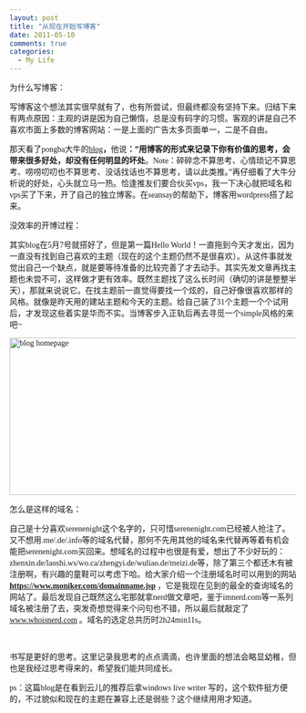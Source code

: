 ```yaml
---
layout: post
title: "从现在开始写博客"
date: 2011-05-10
comments: true
categories:
  - My Life
---
```

<span style="font-family: 微软雅黑;">为什么写博客</span><span style="font-family: 微软雅黑;">：</span>

<span style="font-family: 微软雅黑;">写博客这个想法其实很早就有了，也有所尝试，但最终都没有坚持下来。归结下来有两点原因：主观的讲是因为自己懒惰，总是没有码字的习惯。客观的讲是自己不喜欢市面上多数的博客网站：一是上面的广告太多页面单一，二是不自由。</span>

<span style="font-family: 微软雅黑;">那天看了pongba大牛的<a href="http://mindhacks.cn/2009/02/15/why-you-should-start-blogging-now/">blog</a><strong>，</strong>他说<strong>：”用博客的形式来记录下你有价值的思考，会带来很多好处，却没有任何明显的坏处</strong>。Note：碎碎念不算思考、心情琐记不算思考、唠唠叨叨也不算思考、没话找话也不算思考，请以此类推。”再仔细看了大牛分析说的好处，心头就立马一热。恰逢推友们要合伙买vps，我一下决心就把域名和vps买了下来，开了自己的独立博客。在seansay的帮助下，博客用wordpress搭了起来。</span>

<!-- more -->

<span style="font-family: 微软雅黑;">没效率的开博过程：</span>

<span style="font-family: 微软雅黑;">其实blog在5月7号就搭好了，但是第一篇Hello World！一直拖到今天才发出，因为一直没有找到自己喜欢的主题（现在的这个主题仍然不是很喜欢）。从这件事就发觉出自己一个缺点，就是要等待准备的比较完善了才去动手。其实先发文章再找主题也未尝不可，这样做才更有效率。既然主题找了这么长时间（确切的讲是整整半天），那就来说说它。在找主题前一直觉得要找一个炫的，自己好像很喜欢那样的风格。就像是昨天用的建站主题和今天的主题。给自己装了31个主题一个个试用后，才发现这些着实是华而不实。当博客步入正轨后再去寻觅一个simple风格的来吧~</span>

<span style="font-family: 微软雅黑;"><a href="http://wordpress.lufangming.com/wp-content/uploads/2011/05/blog-homepage.png"><img class="alignnone" style="background-image: none; padding-left: 0px; padding-right: 0px; display: inline; padding-top: 0px; border: 0px initial initial;" title="blog homepage" src="http://wordpress.lufangming.com/wp-content/uploads/2011/05/blog-homepage_thumb.png" border="0" alt="blog homepage" width="536" height="276" /></a></span>

<span style="font-family: 微软雅黑;">怎么是这样的域名：</span>

<span style="font-family: 微软雅黑;">自己是十分喜欢serenenight这个名字的，只可惜serenenight.com已经被人抢注了。又不想用.me/.de/.info等的域名代替，那何不先用其他的域名来代替再等着有机会能把serenenight.com买回来。想域名的过程中也很是有爱，想出了不少好玩的：zhenxin.de/laoshi.ws/wo.ca/zhengyi.de/wuliao.de/meizi.de等，除了第三个都还木有被注册啊，有兴趣的童鞋可以考虑下哈。给大家介绍一个注册域名时可以用到的网站<a href="https://www.moniker.com/domainname.jsp"><strong>https://www.moniker.com/domainname.jsp</strong></a> ，它是我现在见到的最全的查询域名的网站了。最后发现自己既然这么宅那就拿nerd做文章吧，鉴于imnerd.com等一系列域名被注册了去，突发奇想觉得来个问句也不错，所以最后就敲定了<a href="http://www.whoisnerd.com">www.whoisnerd.com</a> 。域名的选定总共历时2h24min11s。</span>

&nbsp;

<span style="font-family: 微软雅黑;">书写是更好的思考。这里记录我思考的点点滴滴，也许里面的想法会略显幼稚，但也是我经过思考得来的，希望我们能共同成长。</span>

<span style="font-family: 微软雅黑;">ps：这篇blog是在看到云儿的推荐后拿windows live writer 写的，这个软件挺方便的，不过貌似和现在的主题在兼容上还是弱些？这个继续用用才知道。</span>

<span style="font-family: 微软雅黑;"> </span>
